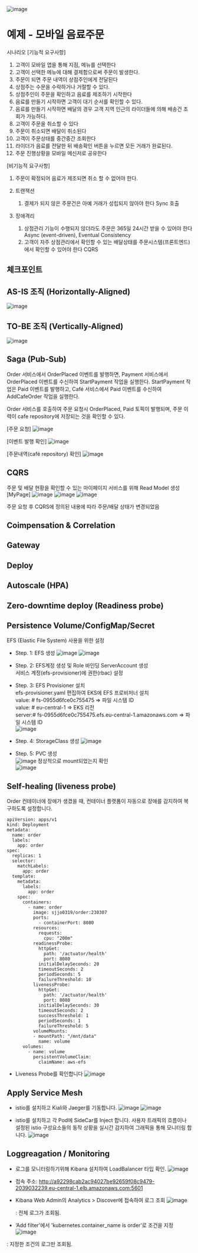 ![image](https://user-images.githubusercontent.com/74826215/223622573-326ce345-d9bc-4ade-b2c8-fb4a3e479f85.png)


# 예제 - 모바일 음료주문


시나리오
 [기능적 요구사항]
1. 고객이 모바일 앱을 통해 지점, 메뉴를 선택한다
1. 고객이 선택한 메뉴에 대해 결제함으로써 주문이 발생한다.
1. 주문이 되면 주문 내역이 상점주인에게 전달된다
1. 상점주는 수문을 수락하거나 거절할 수 있다.
1. 상점주인이 주문을 확인하고 음료를 제조하기 시작한다
1. 음료를 만들기 시작하면 고객이 대기 순서를 확인할 수 있다.
1. 음료를 만들기 시작하면 배달의 경우 고객 지역 인근의 라이더들에 의해 배송건 조회가 가능하다.
1. 고객이 주문을 취소할 수 있다
1. 주문이 취소되면 배달이 취소된다
1. 고객이 주문상태를 중간중간 조회한다
1. 라이더가 음료를 전달한 뒤 배송확인 버튼을 누르면 모든 거래가 완료된다.
1. 주문 진행상황을 모바일 메신저로 공유한다

[비기능적 요구사항]
1. 주문이 확정되어 음료가 제조되면 취소 할 수 없어야 한다.

1. 트랜잭션
   1. 결제가 되지 않은 주문건은 아예 거래가 성립되지 않아야 한다 Sync 호출
1. 장애격리
   1. 상점관리 기능이 수행되지 않더라도 주문은 365일 24시간 받을 수 있어야 한다 Async (event-driven), Eventual Consistency
   1. 고객이 자주 상점관리에서 확인할 수 있는 배달상태를 주문시스템(프론트엔드)에서 확인할 수 있어야 한다 CQRS


## 체크포인트
## AS-IS 조직 (Horizontally-Aligned)
  ![image](https://user-images.githubusercontent.com/487999/79684144-2a893200-826a-11ea-9a01-79927d3a0107.png)

## TO-BE 조직 (Vertically-Aligned)
  ![image](https://user-images.githubusercontent.com/487999/79684159-3543c700-826a-11ea-8d5f-a3fc0c4cad87.png)


## Saga (Pub-Sub)  
Order 서비스에서 OrderPlaced 이벤트를 발행하면, Payment 서비스에서 OrderPlaced 이벤트를 수신하여 StartPayment 작업을 실행한다. 
StartPayment 작업은 Paid 이벤트를 발행하고, Café 서비스에서 Paid 이벤트를 수신하여 AddCafeOrder 작업을 실행한다.

Order 서비스를 호출하여 주문 요청시 OrderPlaced, Paid 토픽이 발행되며, 주문 이력이 cafe repository에 저장되는 것을 확인할 수 있다.

[주문 요청]
![image](https://user-images.githubusercontent.com/74826215/223603363-8de0a839-df63-4150-82aa-f01f20d2427e.png)


[이벤트 발행 확인]
![image](https://user-images.githubusercontent.com/74826215/223603384-0ff9116a-beb7-44ed-9d60-330a85609c6b.png)


[주문내역(café repository) 확인]
![image](https://user-images.githubusercontent.com/74826215/223603397-5be2659c-40b3-408d-b0f8-c73a016f16ae.png)


## CQRS  
주문 및 배달 현황을 확인할 수 있는 마이페이지 서비스를 위해 Read Model 생성
[MyPage]
 ![image](https://user-images.githubusercontent.com/74826215/223603407-2bf0968e-ce03-457e-84dc-feb7a10c86a5.png)
![image](https://user-images.githubusercontent.com/74826215/223603421-6a3617ca-3e65-48bb-83b7-c2241f33297d.png)
![image](https://user-images.githubusercontent.com/74826215/223603443-4a19306d-d236-490a-af5f-4cf141d2b083.png)

 

 
주문 요청 후 CQRS에 정의된 내용에 따라 주문/배달 상태가 변경되었음

## Coimpensation & Correlation  

## Gateway

## Deploy

## Autoscale (HPA)

## Zero-downtime deploy (Readiness probe)


## Persistence Volume/ConfigMap/Secret  
  EFS (Elastic File System) 사용을 위한 설정
  - Step. 1: EFS 생성 
    ![image](https://user-images.githubusercontent.com/121933672/223619655-38b0a7c7-d6cc-4d75-816d-9cdcd55ffc0f.png)
    ![image](https://user-images.githubusercontent.com/121933672/223619692-0fff160c-df69-4d84-bf55-35ad34b6241a.png)

  - Step. 2: EFS계정 생성 및 Role 바인딩 
     ServerAccount 생성   
     서비스 계정(efs-provisioner)에 권한(rbac) 설정   

  - Step. 3: EFS Provisioner 설치   
     efs-provisioner.yaml 편집하여 EKS에 EFS 프로비저너 설치  
        value: # fs-0955d6fce0c755475 => 파일 시스템 ID  
        value: # eu-central-1 => EKS 리전  
        server:# fs-0955d6fce0c755475.efs.eu-central-1.amazonaws.com => 파일 시스템 ID  
        ![image](https://user-images.githubusercontent.com/121933672/223622035-238f0a8d-afa3-4ab7-b64d-406339bdcf13.png)

  - Step. 4: StorageClass 생성 
        ![image](https://user-images.githubusercontent.com/121933672/223622305-4976882b-0b5e-4798-8e21-79a1113f6f1d.png)

  - Step. 5: PVC 생성   
    ![image](https://user-images.githubusercontent.com/121933672/223622259-9912f848-a9a1-48bc-a11f-d9df95989d72.png)
    정상적으로 mount되었는지 확인   
    ![image](https://user-images.githubusercontent.com/121933672/223622343-5a5300d9-327a-46d1-aa39-3bb594396a16.png)



## Self-healing (liveness probe)
Order 컨테이너에 장애가 생겼을 때, 컨테이너 플랫폼이 자동으로 장애를 감지하여 복구하도록 설정합니다.
```
apiVersion: apps/v1
kind: Deployment
metadata:
  name: order
  labels:
    app: order
spec:
  replicas: 1
  selector:
    matchLabels:
      app: order
  template:
    metadata:
      labels:
        app: order
    spec:
      containers:
        - name: order
          image: sjjo0319/order:230307
          ports:
            - containerPort: 8080
          resources:
            requests:
              cpu: "200m"
          readinessProbe:
            httpGet:
              path: '/actuator/health'
              port: 8080
            initialDelaySeconds: 20
            timeoutSeconds: 2
            periodSeconds: 5
            failureThreshold: 10 
          livenessProbe:
            httpGet:
              path: '/actuator/health'
              port: 8080
            initialDelaySeconds: 30
            timeoutSeconds: 2
            successThreshold: 1
            periodSeconds: 1
            failureThreshold: 5
          volumeMounts:
          - mountPath: "/mnt/data"
            name: volume
      volumes:
        - name: volume
          persistentVolumeClaim:
            claimName: aws-efs
```
- Liveness Probe를 확인합니다
![image](https://user-images.githubusercontent.com/74826215/223605978-3477d637-33cf-48fd-9335-fce7eab138c0.png)





## Apply Service Mesh

- istio를 설치하고 Kiali와 Jaeger를 기동합니다.
![image](https://user-images.githubusercontent.com/74826215/223606436-1c516913-2edb-434f-a589-0743df206b5d.png)
![image](https://user-images.githubusercontent.com/74826215/223606536-fb1bc43d-0c61-4185-be05-039ca0ec825a.png)


- istio를 설치하고 각 Pod에 SideCar를 Inject 합니다.
사용자 트래픽의 흐름이나 설정된 istio 구성요소들의 동작 상황을 실시간 감지하여 그래픽을 통해 모니터링 합니다.
![image](https://user-images.githubusercontent.com/74826215/223606246-b0439666-50d2-467d-b4f7-ddd83d6c8f36.png)



## Loggreagation / Monitoring

- 로그를 모니터링하기위해 Kibana 설치하여 LoadBalancer 타입 확인.
  ![image](https://user-images.githubusercontent.com/121846555/223625288-ed056165-1e71-42ad-a18f-f336f5e6aacd.png)

- 접속 주소: 
  http://a92298cab2ac94027be92659f08c9479-2039032239.eu-central-1.elb.amazonaws.com:5601

- Kibana Web Admin의 Analytics > Discover에 접속하여 로그 조회
  ![image](https://user-images.githubusercontent.com/121846555/223625313-441c7ff1-2303-4a6d-87bc-8f62dd959680.png)

  : 전체 로그가 조회됨.

-	‘Add filter’에서 'kubernetes.container_name is order’로 조건을 지정
  ![image](https://user-images.githubusercontent.com/121846555/223625343-59d8559f-b080-4b48-8b75-c377ae17cca7.png)

  : 지정한 조건의 로그만 조회됨.
